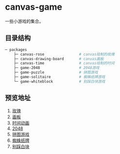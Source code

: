 # canvas-game

一些小游戏的集合。

## 目录结构

```bash
─ packages                       
    ├─ canvas-rose                # canvas绘制的玫瑰
    ├─ canvas-drawing-board       # canvas画板
    ├─ canvas-time                # canvas绘制的时间
    ├─ game-2048                  # 2048游戏
    ├─ game-puzzle                # 拼图游戏
    ├─ game-solitaire             # 蜘蛛纸牌游戏
    └─ game-whiteblock            # 别踩白块游戏
```


## 预览地址

1. [玫瑰](https://novlan1.github.io/canvas-game/packages/canvas-rose/index.html)
2. [画板](https://novlan1.github.io/canvas-game/packages/canvas-drawing-board/index.html)
3. [时间动画](https://novlan1.github.io/canvas-game/packages/canvas-time/index.html)
4. [2048](https://novlan1.github.io/canvas-game/packages/game-2048/index.html)
5. [拼图游戏](https://novlan1.github.io/canvas-game/packages/game-puzzle/index.html)
6. [蜘蛛纸牌](https://novlan1.github.io/canvas-game/packages/game-solitaire/docs/index.html)
7. [别踩白块](https://novlan1.github.io/canvas-game/packages/game-whiteblock/index.html)


